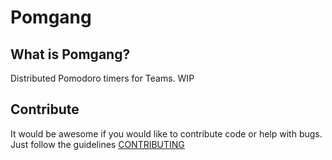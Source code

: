 # Pomgang

## What is Pomgang?

Distributed Pomodoro timers for Teams. WIP

## Contribute
It would be awesome if you would like to contribute code or help with bugs. Just follow the guidelines [CONTRIBUTING](https://github.com/jrgcubano/Pomgang/blob/master/CONTRIBUTING.md)